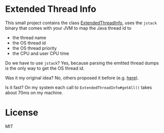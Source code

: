 Extended Thread Info
====================

This small project contains the class [ExtendedThreadInfo](src/main/java/me/bechberger/ExtendedThreadInfo.java), 
uses the `jstack` binary that comes with your JVM to map
the Java thread id to

- the thread name
- the OS thread id
- the OS thread priority
- the CPU and user CPU time

Do we have to use `jstack`? Yes, because parsing the emitted thread dumps
is the only way to get the OS thread id.

Was it my original idea? No, others proposed it before (e.g. [here](https://stackoverflow.com/a/26550955/19040822)).

Is it fast? On my system each call to `ExtendedThreadInfo#getAll()` takes about 70ms on my machine.

License
=======
MIT